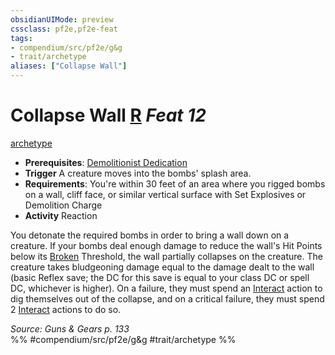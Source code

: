 ```yaml
---
obsidianUIMode: preview
cssclass: pf2e,pf2e-feat
tags:
- compendium/src/pf2e/g&g
- trait/archetype
aliases: ["Collapse Wall"]
---
```

# Collapse Wall  [R](../../rules/core-rulebook/chapter-9-playing-the-game.md#Actions "Reaction") *Feat 12*  
[archetype](../../rules/traits/archetype.md)  

- **Prerequisites**: [Demolitionist Dedication](demolitionist-dedication-g-g.md)
- **Trigger** A creature moves into the bombs' splash area.
- **Requirements**: You're within 30 feet of an area where you rigged bombs on a wall, cliff face, or similar vertical surface with Set Explosives or Demolition Charge
- **Activity** Reaction

You detonate the required bombs in order to bring a wall down on a creature. If your bombs deal enough damage to reduce the wall's Hit Points below its [Broken](../../rules/conditions.md#Broken) Threshold, the wall partially collapses on the creature. The creature takes bludgeoning damage equal to the damage dealt to the wall (basic Reflex save; the DC for this save is equal to your class DC or spell DC, whichever is higher). On a failure, they must spend an [Interact](../../rules/actions/interact.md) action to dig themselves out of the collapse, and on a critical failure, they must spend 2 [Interact](../../rules/actions/interact.md) actions to do so.

*Source: Guns & Gears p. 133*  
%% #compendium/src/pf2e/g&g #trait/archetype %%